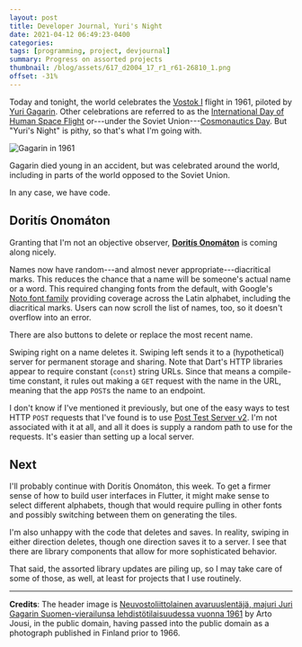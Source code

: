 ```yaml
---
layout: post
title: Developer Journal, Yuri's Night
date: 2021-04-12 06:49:23-0400
categories:
tags: [programming, project, devjournal]
summary: Progress on assorted projects
thumbnail: /blog/assets/617_d2004_17_r1_r61-26810_1.png
offset: -31%
---
```


Today and tonight, the world celebrates the [Vostok I](https://en.wikipedia.org/wiki/Vostok_1) flight in 1961, piloted by [Yuri Gagarin](https://en.wikipedia.org/wiki/Yuri_Gagarin).  Other celebrations are referred to as the [International Day of Human Space Flight](https://en.wikipedia.org/wiki/International_Day_of_Human_Space_Flight) or---under the Soviet Union---[Cosmonautics Day](https://en.wikipedia.org/wiki/Cosmonautics_Day).  But "Yuri's Night" is pithy, so that's what I'm going with.

![Gagarin in 1961](/blog/assets/617_d2004_17_r1_r61-26810_1.png "Gagarin in 1961")

Gagarin died young in an accident, but was celebrated around the world, including in parts of the world opposed to the Soviet Union.

In any case, we have code.

## Doritís Onomáton

Granting that I'm not an objective observer, [**Doritís Onomáton**](https://github.com/jcolag/doritis-onomaton) is coming along nicely.

Names now have random---and almost never appropriate---diacritical marks.  This reduces the chance that a name will be someone's actual name or a word.  This required changing fonts from the default, with Google's [Noto font family](https://github.com/googlefonts/noto-fonts/) providing coverage across the Latin alphabet, including the diacritical marks.  Users can now scroll the list of names, too, so it doesn't overflow into an error.

There are also buttons to delete or replace the most recent name.

Swiping right on a name deletes it.  Swiping left sends it to a (hypothetical) server for permanent storage and sharing.  Note that Dart's HTTP libraries appear to require constant (`const`) string URLs.  Since that means a compile-time constant, it rules out making a `GET` request with the name in the URL, meaning that the app `POST`s the name to an endpoint.

I don't know if I've mentioned it previously, but one of the easy ways to test HTTP `POST` requests that I've found is to use [Post Test Server v2](https://ptsv2.com/).  I'm not associated with it at all, and all it does is supply a random path to use for the requests.  It's easier than setting up a local server.

## Next

I'll probably continue with Doritís Onomáton, this week.  To get a firmer sense of how to build user interfaces in Flutter, it might make sense to select different alphabets, though that would require pulling in other fonts and possibly switching between them on generating the tiles.

I'm also unhappy with the code that deletes and saves.  In reality, swiping in either direction deletes, though one direction saves it to a server.  I see that there are library components that allow for more sophisticated behavior.

That said, the assorted library updates are piling up, so I may take care of some of those, as well, at least for projects that I use routinely.

* * *

**Credits**:  The header image is [Neuvostoliittolainen avaruuslentäjä, majuri Juri Gagarin Suomen-vierailunsa lehdistötilaisuudessa vuonna 1961](https://kuviakaikille.valokuvataiteenmuseo.fi/kuvat/Julkisuuden+henkil%C3%B6it%C3%A4/617_d2004_17_r1_r61-26810_1.jpg) by Arto Jousi, in the public domain, having passed into the public domain as a photograph published in Finland prior to 1966.
